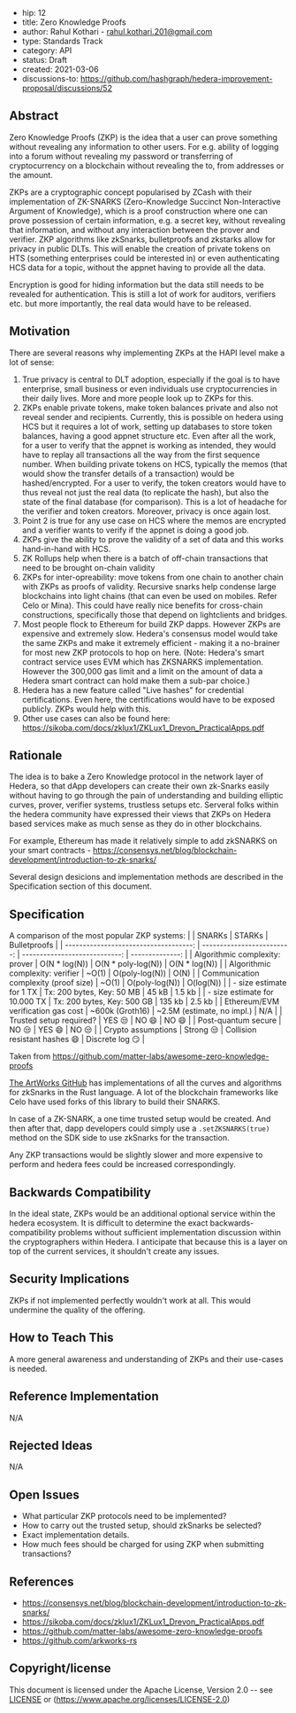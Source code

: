 - hip: 12
- title: Zero Knowledge Proofs
- author: Rahul Kothari - rahul.kothari.201@gmail.com
- type: Standards Track
- category: API
- status: Draft
- created: 2021-03-06
- discussions-to: https://github.com/hashgraph/hedera-improvement-proposal/discussions/52

## Abstract

Zero Knowledge Proofs (ZKP) is the idea that a user can prove something without revealing any information to other users. For e.g. ability of logging into a forum without revealing my password or transferring of cryptocurrency on a blockchain without revealing the to, from addresses or the amount.

ZKPs are a cryptographic concept popularised by ZCash with their implementation of ZK-SNARKS (Zero-Knowledge Succinct Non-Interactive Argument of Knowledge), which is a proof construction where one can prove possession of certain information, e.g. a secret key, without revealing that information, and without any interaction between the prover and verifier. ZKP algorithms like zkSnarks, bulletproofs and zkstarks allow for privacy in public DLTs. This will enable the creation of private tokens on HTS (something enterprises could be interested in) or even authenticating HCS data for a topic, without the appnet having to provide all the data. 

Encryption is good for hiding information but the data still needs to be revealed for authentication. This is still a lot of work for auditors, verifiers etc. but more importantly, the real data would have to be released.


## Motivation

There are several reasons why implementing ZKPs at the HAPI level make a lot of sense:
1. True privacy is central to DLT adoption, especially if the goal is to have enterprise, small business or even individuals use cryptocurrencies in their daily lives. More and more people look up to ZKPs for this.
2. ZKPs enable private tokens, make token balances private and also not reveal sender and recipients. Currently, this is possible on hedera using HCS but it requires a lot of work, setting up databases to store token balances, having a good appnet structure etc. Even after all the work, for a user to verify that the appnet is working as intended, they would have to replay all transactions all the way from the first sequence number. When building private tokens on HCS, typically the memos (that would show the transfer details of a transaction) would be hashed/encrypted. For a user to verify, the token creators would have to thus reveal not just the real data (to replicate the hash), but also the state of the final database (for comparison). This is a lot of headache for the verifier and token creators. Moreover, privacy is once again lost.  
3. Point 2 is true for any use case on HCS where the memos are encrypted and a verifier wants to verify if the appnet is doing a good job.
4. ZKPs give the ability to prove the validity of a set of data and this works hand-in-hand with HCS.
5. ZK Rollups help when there is a batch of off-chain transactions that need to be brought on-chain validity
6.  ZKPs for inter-opreability: move tokens from one chain to another chain with ZKPs as proofs of validity. Recursive snarks help condense large blockchains into light chains (that can even be used on mobiles. Refer Celo or Mina). This could have really nice benefits for cross-chain constructions, specifically those that depend on lightclients and bridges.
7. Most people flock to Ethereum for build ZKP dapps. However ZKPs are expensive and extremely slow. Hedera's consensus model would take the same ZKPs and make it extremely efficient - making it a no-brainer for most new ZKP protocols to hop on here. (Note: Hedera's smart contract service uses EVM which has ZKSNARKS implementation. However the 300,000 gas limit and a limit on the amount of data a Hedera smart contract can hold make them a sub-par choice.)
8. Hedera has a new feature called "Live hashes" for credential certifications. Even here, the certifications would have to be exposed publicly. ZKPs would help with this.
9. Other use cases can also be found here: https://sikoba.com/docs/zklux1/ZKLux1_Drevon_PracticalApps.pdf
## Rationale

The idea is to bake a Zero Knowledge protocol in the network layer of Hedera, so that dApp developers can create their own zk-Snarks easily without having to go through the pain of understanding and building elliptic curves, prover, verifier systems, trustless setups etc. 
Serveral folks within the hedera community have expressed their views that ZKPs on Hedera based services make as much sense as they do in other blockchains.

For example, Ethereum has made it relatively simple to add zkSNARKS on your smart contracts - https://consensys.net/blog/blockchain-development/introduction-to-zk-snarks/

Several design desicions and implementation methods are described in the Specification section of this document. 

## Specification
A comparison of the most popular ZKP systems:
|                                       | SNARKs                     | STARKs                        | Bulletproofs    |
| ------------------------------------: | -------------------------: | ----------------------------: | --------------: |
| Algorithmic complexity: prover        | O(N * log(N))              | O(N * poly-log(N))            | O(N * log(N))   |
| Algorithmic complexity: verifier      | ~O(1)                      | O(poly-log(N))                | O(N)            |
| Communication complexity (proof size) | ~O(1)                      | O(poly-log(N))                | O(log(N))       |
| - size estimate for 1 TX              | Tx: 200 bytes, Key: 50 MB  | 45 kB                         | 1.5 kb          |
| - size estimate for 10.000 TX         | Tx: 200 bytes, Key: 500 GB | 135 kb                        | 2.5 kb          |
| Ethereum/EVM verification gas cost    | ~600k (Groth16)            | ~2.5M (estimate, no impl.)    | N/A             |
| Trusted setup required?               | YES :unamused:             | NO :smile:                    | NO :smile:      |
| Post-quantum secure                   | NO :unamused:              | YES :smile:                   | NO :unamused:   |
| Crypto assumptions                    | Strong :unamused:          | Collision resistant hashes :smile: | Discrete log :smirk: |

Taken from https://github.com/matter-labs/awesome-zero-knowledge-proofs

[The ArtWorks GitHub](https://github.com/arkworks-rs) has implementations of all the curves and algorithms for zkSnarks in the Rust language. A lot of the blockchain frameworks like Celo have used forks of this library to build their SNARKS.

In case of a ZK-SNARK, a one time trusted setup would be created. And then after that, dapp developers could simply use a `.setZKSNARKS(true)` method on the SDK side to use zkSnarks for the transaction.

Any ZKP transactions would be slightly slower and more expensive to perform and hedera fees could be increased correspondingly.

## Backwards Compatibility
In the ideal state, ZKPs would be an additional optional service within the hedera ecosystem. It is difficult to determine the exact backwards-compatibility problems without sufficient implementation discussion within the cryptographers within Hedera. I anticipate that because this is a layer on top of the current services, it shouldn't create any issues.

## Security Implications

ZKPs if not implemented perfectly wouldn't work at all. This would undermine the quality of the offering. 

## How to Teach This

A more general awareness and understanding of ZKPs and their use-cases is needed. 

## Reference Implementation
N/A

## Rejected Ideas
N/A

## Open Issues
* What particular ZKP protocols need to be implemented?
* How to carry out the trusted setup, should zkSnarks be selected?
* Exact implementation details.
* How much fees should be charged for using ZKP when submitting transactions?

## References
* https://consensys.net/blog/blockchain-development/introduction-to-zk-snarks/
* https://sikoba.com/docs/zklux1/ZKLux1_Drevon_PracticalApps.pdf
* https://github.com/matter-labs/awesome-zero-knowledge-proofs
* https://github.com/arkworks-rs

## Copyright/license
This document is licensed under the Apache License, Version 2.0 -- see [LICENSE](../LICENSE) or (https://www.apache.org/licenses/LICENSE-2.0)